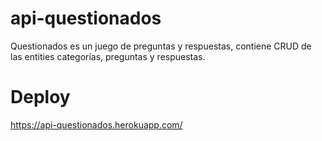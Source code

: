 # api-questionados
Questionados es un juego de preguntas y respuestas, contiene CRUD de las entities categorías, preguntas y respuestas.

# Deploy
https://api-questionados.herokuapp.com/
